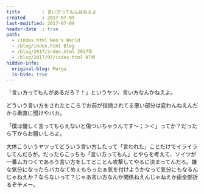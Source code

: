 ```yaml
---
title        : 言い方ってもんはねえよ
created      : 2017-07-09
last-modified: 2017-07-09
header-date  : true
path:
  - /index.html Neo's World
  - /blog/index.html Blog
  - /blog/2017/index.html 2017年
  - /blog/2017/07/index.html 07月
hidden-info:
  original-blog: Murga
  is-hide: true
---
```


「言い方ってもんがあるだろ？！」というヤツ。言い方なんかねえよ。

どういう言い方をされたところでお前が指摘されてる悪い部分は変わんねえんだから素直に聞けやバカ。

「僕は優しく言ってもらえないと傷ついちゃうんです～；＞＜」ってか？だったら下からお願いしろよ。

大体こういうヤツってどういう言い方したって「言われた」ことだけでイライラしてんだろが。だったらこっちも「言い方ってもん」とやらを考えて、ソイツが一番ムカつくであろう言い方をしてとことん攻撃してやるに決まってんだろ。嫌な気分になったらバカなてめぇもちったぁ気を付けようかなって気分にもなるんじゃねえか？ならないって？じゃあ言い方なんか関係ねえんじゃねえか歯全部折るぞテメー。
